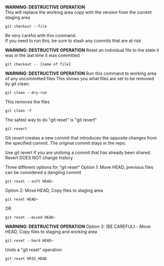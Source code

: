 **WARNING: DESTRUCTIVE OPERATION**  
This will replace the working area copy with the version from the current staging area
```
git checkout --file
```
Be very careful with this command.  
If you need to run this, be sure to stash any commits that are at risk

**WARNING: DESTRUCTIVE OPERATION** 
Reset an individual file to the state it was in the last time it was committed
```
git checkout -- [name of file]
```

**WARNING: DESTRUCTIVE OPERATION** 
Run this command to working area of any uncommitted files
This shows you what files are set to be removed by git clean:
```
git clean --dry-run
```
This removes the files
```
git clean -f
```

The safest way to do "git reset" is "git revert"

```
git revert
```

Git revert creates a new commit that introduces the opposite changes from the specified commit. The original commit stays in the repo.

Use git revert if you are undoing a commit that has already been shared. Revert DOES NOT change history

Three different options for "git reset"
Option 1: Move HEAD, previous files can be considered a dangling commit
```
git reset --soft HEAD~
```

Option 2: Move HEAD, Copy files to staging area
```
git reset HEAD~
```
OR
```
git reset --mixed HEAD~
```

**WARNING: DESTRUCTIVE OPERATION** 
Option 3: (BE CAREFUL) - Move HEAD, Copy files to staging and working area
```
git reset --hard HEAD~
```

Undo a "git reset" operation
```
git reset ORIG_HEAD
```
